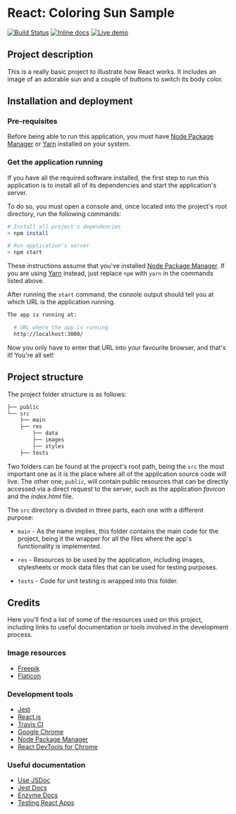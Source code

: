 # React: Coloring Sun Sample

[![Build Status](https://travis-ci.org/LonelyPrincess/react-coloring-sun-sample.svg?branch=master)](https://travis-ci.org/LonelyPrincess/react-coloring-sun-sample)
[![Inline docs](http://inch-ci.org/github/LonelyPrincess/react-coloring-sun-sample.svg?branch=master&style=shields)](http://inch-ci.org/github/LonelyPrincess/react-coloring-sun-sample)
[![Live demo](https://img.shields.io/badge/live%20demo-available-blue.svg)](https://lonelyprincess.github.io/react-coloring-sun-sample)

## Project description

This is a really basic project to illustrate how React works. It includes an image of an adorable sun and a couple of buttons to switch its body color.

## Installation and deployment

### Pre-requisites

Before being able to run this application, you must have [Node Package Manager](https://nodejs.org/en/) or [Yarn](https://yarnpkg.com/) installed on your system.

### Get the application running

If you have all the required software installed, the first step to run this application is to install all of its dependencies and start the application's server.

To do so, you must open a console and, once located into the project's root directory, run the following commands:

```bash
# Install all project's dependencies
> npm install

# Run application's server
> npm start
```

These instructions assume that you've installed [Node Package Manager](https://nodejs.org/en/). If you are using [Yarn](https://yarnpkg.com/) instead, just replace `npm` with `yarn` in the commands listed above.

After running the `start` command, the console output should tell you at which URL is the application running.

```bash
The app is running at:

  # URL where the app is running
  http://localhost:3000/
```

Now you only have to enter that URL into your favourite browser, and that's it! You're all set!

## Project structure

The project folder structure is as follows:

```bash
├── public
└── src
    ├── main
    ├── res
        ├── data
        ├── images
        ├── styles
    ├── tests
```

Two folders can be found at the project's root path, being the `src` the most important one as it is the place where all of the application source code will live. The other one, `public`, will contain public resources that can be directly accessed via a direct request to the server, such as the application _favicon_ and the _index.html_ file.

The `src` directory is divided in three parts, each one with a different purpose:

- `main` - As the name implies, this folder contains the main code for the project, being it the wrapper for all the files where the app's functionality is implemented.

- `res` - Resources to be used by the application, including images, stylesheets or mock data files that can be used for testing purposes.

- `tests` - Code for unit testing is wrapped into this folder.

## Credits

Here you'll find a list of some of the resources used on this project, including links to useful documentation or tools involved in the development process.

### Image resources

* [Freepik](http://www.freepik.com)
* [Flaticon](https://www.flaticon.com/)

### Development tools

* [Jest](https://facebook.github.io/jest/)
* [React.js](https://facebook.github.io/react/)
* [Travis CI](https://travis-ci.org/)
* [Google Chrome](https://www.google.com/chrome/browser/desktop/index.html)
* [Node Package Manager](https://nodejs.org/en/)
* [React DevTools for Chrome](https://chrome.google.com/webstore/detail/react-developer-tools/fmkadmapgofadopljbjfkapdkoienihi?hl=en)

### Useful documentation

* [Use JSDoc](http://usejsdoc.org/)
* [Jest Docs](https://facebook.github.io/jest/docs/en/getting-started.html)
* [Enzyme Docs](http://airbnb.io/enzyme/index.html)
* [Testing React Apps](https://facebook.github.io/jest/docs/en/tutorial-react.html)
